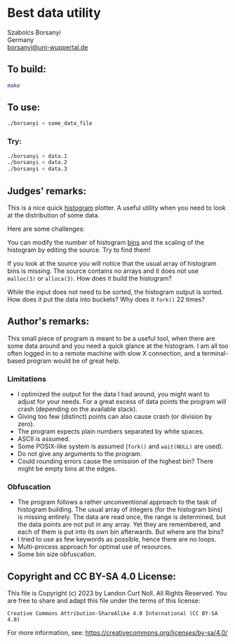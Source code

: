 # Best data utility

Szabolcs Borsanyi\
Germany\
<borsanyi@uni-wuppertal.de>


## To build:

```sh
make
```


## To use:

```sh
./borsanyi < some_data_file
```


### Try:

```sh
./borsanyi < data.1
./borsanyi < data.2
./borsanyi < data.3
```


## Judges' remarks:

This is a nice quick [histogram](https://en.wikipedia.org/wiki/Histogram)
plotter.  A useful utility when you need to look at the distribution of some
data.

Here are some challenges:

You can modify the number of histogram
[bins](https://en.wikipedia.org/wiki/Data_binning) and the scaling of the
histogram by editing the source.  Try to find them!

If you look at the source you will notice that the usual array of
histogram bins is missing. The source contains no arrays and it does not
use `malloc(3)` or `alloca(3)`. How does it build the histogram?

While the input does not need to be sorted, the histogram output is sorted.
How does it put the data into buckets?  Why does it `fork()` 22 times?


## Author's remarks:

This small piece of program is meant to be a useful tool, when
there are some data around and you need a quick glance at the
histogram. I am all too often logged in to a remote machine with
slow X connection, and a terminal-based program would be of
great help.

### Limitations

* I optimized the output for the data I had around, you might want to adjust
  for your needs. For a great excess of data points the program will crash
  (depending on the available stack).
* Giving too few (distinct) points can also cause crash (or division by zero).
* The program expects plain numbers separated by white spaces.
* ASCII is assumed.
* Some POSIX-like system is assumed (`fork()` and `wait(NULL)` are used).
* Do not give any arguments to the program.
* Could rounding errors cause the omission of the highest bin? There might be
  empty bins at the edges.

### Obfuscation

* The program follows a rather unconventional approach to the task
  of histogram building. The usual array of integers (for the histogram
  bins) is missing entirely. The data are read once, the range is determined,
  but the data points are not put in any array. Yet they are remembered,
  and each of them is put into its own bin afterwards. But where are the bins?
* I tried to use as few keywords as possible, hence there are no loops.
* Multi-process approach for optimal use of resources.
* Some bin size obfuscation.


## Copyright and CC BY-SA 4.0 License:

This file is Copyright (c) 2023 by Landon Curt Noll.  All Rights Reserved.
You are free to share and adapt this file under the terms of this license:

    Creative Commons Attribution-ShareAlike 4.0 International (CC BY-SA 4.0)

For more information, see: https://creativecommons.org/licenses/by-sa/4.0/

